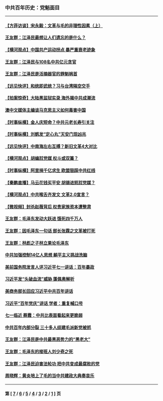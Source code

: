 ### 中共百年历史：党魁面目
---
#### [【方菲访谈】宋永毅：文革与毛的非理性因素（上）](../../pages/nf1176107/n13469956.md?03180430) 
#### [王友群：江泽民最想让人们遗忘的是什么？](../../pages/nf1176107/n13408949.md?03180430) 
#### [【横河观点】中国共产运动拐点 暴严重衰老迹象](../../pages/nf1176107/n13388333.md?03180430) 
#### [王友群：江泽民与108名中共亿元贪官](../../pages/nf1176107/n13352358.md?03180430) 
#### [王友群：江泽民是活摘器官的罪魁祸首](../../pages/nf1176107/n13336903.md?03180430) 
#### [【远见快评】和统即武统？习与台湾隔空交手](../../pages/nf1176107/n13297739.md?03180430) 
#### [【拍案惊奇】大陆黑监狱实录 海外揭中共成潮流](../../pages/nf1176107/n13288853.md?03180430) 
#### [澳中文媒体主编谈马克思主义如何毒害中国](../../pages/nf1176107/n13257387.md?03180430) 
#### [【时事纵横】金人庆短命？中共元老长寿引关注](../../pages/nf1176107/n13217934.md?03180430) 
#### [【时事纵横】刘鹤发“定心丸”天安门现凶兆](../../pages/nf1176107/n13215416.md?03180430) 
#### [【远见快评】中南海左右互搏？新旧文革4大对比](../../pages/nf1176107/n13214745.md?03180430) 
#### [【横河观点】胡编怼党媒 权斗或双簧？](../../pages/nf1176107/n13210864.md?03180430) 
#### [【时事纵横】阿里捐千亿求生 欧盟狠踩中共红线](../../pages/nf1176107/n13206431.md?03180430) 
#### [【秦鹏直播】马云花钱买平安 胡锡进怒怼党媒？](../../pages/nf1176107/n13206392.md?03180430) 
#### [【横河观点】中共喉舌齐发文 文革2.0宣言？](../../pages/nf1176107/n13201248.md?03180430) 
#### [【微视频】封杀赵薇背后 权贵家族资本遭整肃](../../pages/nf1176107/n13197798.md?03180430) 
#### [王友群：毛泽东发动大跃进 饿死四千万人](../../pages/nf1176107/n13177158.md?03180430) 
#### [王友群：因毛泽东一句话 部长张霖之文革被打死](../../pages/nf1176107/n13161711.md?03180430) 
#### [王友群：林彪之子林立果论毛泽东](../../pages/nf1176107/n13128622.md?03180430) 
#### [中共加强控制14亿人思想 躺平主义挑战洗脑](../../pages/nf1176107/n13094299.md?03180430) 
#### [美前国务院发言人评习近平七一讲话：百年暴政](../../pages/nf1176107/n13066986.md?03180430) 
#### [习近平发“头破血流”威胁 蓬佩奥解析](../../pages/nf1176107/n13063604.md?03180430) 
#### [美商务部长回应习近平中共百年讲话](../../pages/nf1176107/n13062903.md?03180430) 
#### [习近平“百年党庆”讲话 学者：重复喊口号](../../pages/nf1176107/n13061411.md?03180430) 
#### [七一临近 蔡霞：中共比表面看起来更脆弱](../../pages/nf1176107/n13056418.md?03180430) 
#### [中共百年内部分裂 三十多人组建毛派新党被抓](../../pages/nf1176107/n13044023.md?03180430) 
#### [王友群：江泽民是中共最黑恶势力的“黑老大”](../../pages/nf1176107/n13022180.md?03180430) 
#### [王友群：毛泽东的接班人刘少奇之死](../../pages/nf1176107/n12991772.md?03180430) 
#### [王友群：江泽民迫害法轮功 把中共变成最腐败的党](../../pages/nf1176107/n12947347.md?03180430) 
#### [周晓辉：黄炎培上了毛的当中共建政大典奏哀乐](../../pages/nf1176107/n12942780.md?03180430) 

---
#### 第 [ [7](./7.md?03180430) / [6](./6.md?03180430) / [5](./5.md?03180430) / [4](./4.md?03180430) / [3](./3.md?03180430) / [2](./2.md?03180430) / [1](./1.md?03180430) ] 页
